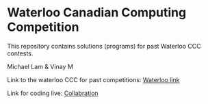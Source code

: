 # Waterloo Canadian Computing Competition
This repository contains solutions (programs) for past Waterloo CCC contests.

Michael Lam & Vinay M

Link to the waterloo CCC for past competitions:
[Waterloo link](https://cemc.uwaterloo.ca/contests/past_contests.html)

Link for coding live:
[Collabration](http://collabedit.com/)
